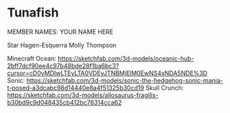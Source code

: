 # Tunafish

MEMBER NAMES: YOUR NAME HERE 

Star Hagen-Esquerra
Molly Thompson

Minecraft Ocean: 
https://sketchfab.com/3d-models/oceanic-hub-2bff7dcf90ee4c97b48bde28f1ba6bc3?cursor=cD0yMDIwLTEyLTA0VDEyJTNBMjElM0EwNS4xNDA5NDE%3D
Sonic: 
https://sketchfab.com/3d-models/sonic-the-hedgehog-sonic-mania-t-posed-a3dcabc98d14440e8a4f51325b30cd19
Skull Crunch: 
https://sketchfab.com/3d-models/allosaurus-fragilis-b30bd9c9d048435cb412bc76314cca62
